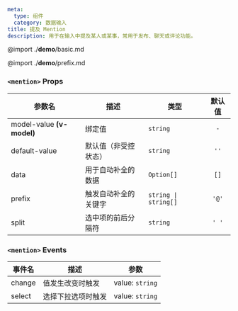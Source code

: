 ```yaml
meta:
  type: 组件
  category: 数据输入
title: 提及 Mention
description: 用于在输入中提及某人或某事，常用于发布、聊天或评论功能。
```

@import ./__demo__/basic.md

@import ./__demo__/prefix.md


### `<mention>` Props

|参数名|描述|类型|默认值|
|---|---|---|:---:|
|model-value **(v-model)**|绑定值|`string`|`-`|
|default-value|默认值（非受控状态）|`string`|`''`|
|data|用于自动补全的数据|`Option[]`|`[]`|
|prefix|触发自动补全的关键字|`string \| string[]`|`'@'`|
|split|选中项的前后分隔符|`string`|`' '`|
### `<mention>` Events

|事件名|描述|参数|
|---|---|---|
|change|值发生改变时触发|value: `string`|
|select|选择下拉选项时触发|value: `string`|


